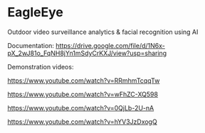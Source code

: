 # EagleEye
Outdoor video surveillance analytics & facial recognition using AI

Documentation:  https://drive.google.com/file/d/1N6x-pX_2wJ81o_FqNH8jYn1mSdyCrKXJ/view?usp=sharing

Demonstration videos:

https://www.youtube.com/watch?v=RRmhmTcqqTw

https://www.youtube.com/watch?v=wFhZC-XQ598

https://www.youtube.com/watch?v=0QjLb-2U-nA

https://www.youtube.com/watch?v=hYV3JzDxogQ


